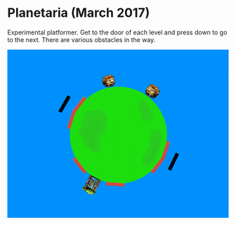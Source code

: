 # Planetaria (March 2017)
Experimental platformer. Get to the door of each level and press down to go to the next. There are various obstacles in the way.

![Image](planetaria.gif)
